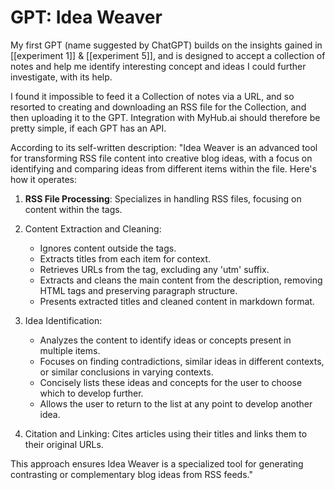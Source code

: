 # GPT: Idea Weaver

My first GPT (name suggested by ChatGPT) builds on the insights gained in [[experiment 1]] & [[experiment 5]], and is designed to accept a collection of notes and help me identify interesting concept and ideas I could further investigate, with its help. 

I found it impossible to feed it a Collection of notes via a URL, and so resorted to creating and downloading an RSS file for the Collection, and then uploading it to the GPT. Integration with MyHub.ai should therefore be pretty simple, if each GPT has an API.

According to its self-written description: "Idea Weaver is an advanced tool for transforming RSS file content into creative blog ideas, with a focus on identifying and comparing ideas from different items within the file. Here's how it operates:

1. **RSS File Processing**: Specializes in handling RSS files, focusing on content within the <item> tags.

2. Content Extraction and Cleaning:
   - Ignores content outside the <item> tags.
   - Extracts titles from each item for context.
   - Retrieves URLs from the <link> tag, excluding any 'utm' suffix.
   - Extracts and cleans the main content from the description, removing HTML tags and preserving paragraph structure.
   - Presents extracted titles and cleaned content in markdown format.

3. Idea Identification:
   - Analyzes the content to identify ideas or concepts present in multiple items.
   - Focuses on finding contradictions, similar ideas in different contexts, or similar conclusions in varying contexts.
   - Concisely lists these ideas and concepts for the user to choose which to develop further.
   - Allows the user to return to the list at any point to develop another idea.

4. Citation and Linking: Cites articles using their titles and links them to their original URLs.

This approach ensures Idea Weaver is a specialized tool for generating contrasting or complementary blog ideas from RSS feeds."

